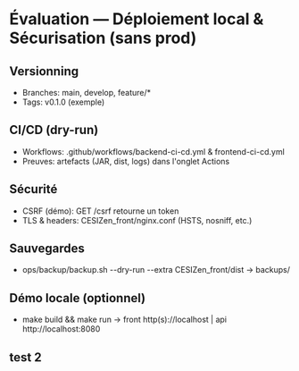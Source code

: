 # Évaluation — Déploiement local & Sécurisation (sans prod)
## Versionning
- Branches: main, develop, feature/*
- Tags: v0.1.0 (exemple)
## CI/CD (dry-run)
- Workflows: .github/workflows/backend-ci-cd.yml & frontend-ci-cd.yml
- Preuves: artefacts (JAR, dist, logs) dans l'onglet Actions
## Sécurité
- CSRF (démo): GET /csrf retourne un token
- TLS & headers: CESIZen_front/nginx.conf (HSTS, nosniff, etc.)
## Sauvegardes
- ops/backup/backup.sh --dry-run --extra CESIZen_front/dist → backups/<timestamp>
## Démo locale (optionnel)
- make build && make run → front http(s)://localhost | api http://localhost:8080
## test 2

